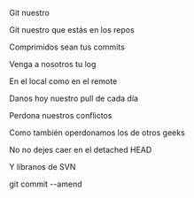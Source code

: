 Git nuestro

Git nuestro que estás en los repos 

Comprimidos sean tus commits

Venga a nosotros tu log

En el local como en el remote

Danos hoy nuestro pull de cada día

Perdona nuestros conflictos

Como también operdonamos los de otros geeks

No no dejes caer en el detached HEAD

Y líbranos de SVN

git commit --amend
